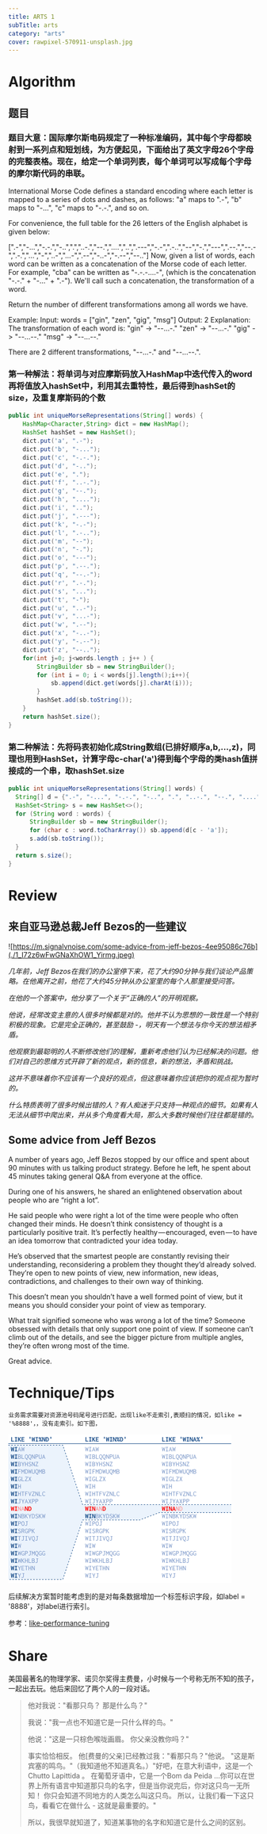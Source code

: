 ```yaml
---
title: ARTS 1
subTitle: arts
category: "arts"
cover: rawpixel-570911-unsplash.jpg
---
```


# Algorithm

## 题目

### 题目大意：国际摩尔斯电码规定了一种标准编码，其中每个字母都映射到一系列点和短划线，为方便起见，下面给出了英文字母26个字母的完整表格。现在，给定一个单词列表，每个单词可以写成每个字母的摩尔斯代码的串联。

International Morse Code defines a standard encoding where each letter is mapped to a series of dots and dashes, as follows: "a" maps to ".-", "b" maps to "-...", "c" maps to "-.-.", and so on.

For convenience, the full table for the 26 letters of the English alphabet is given below:

[".-","-...","-.-.","-..",".","..-.","--.","....","..",".---","-.-",".-..","--","-.","---",".--.","--.-",".-.","...","-","..-","...-",".--","-..-","-.--","--.."]
Now, given a list of words, each word can be written as a concatenation of the Morse code of each letter. For example, "cba" can be written as "-.-.-....-", (which is the concatenation "-.-." + "-..." + ".-"). We'll call such a concatenation, the transformation of a word.

Return the number of different transformations among all words we have.

Example:
Input: words = ["gin", "zen", "gig", "msg"]
Output: 2
Explanation:
The transformation of each word is:
"gin" -> "--...-."
"zen" -> "--...-."
"gig" -> "--...--."
"msg" -> "--...--."

There are 2 different transformations, "--...-." and "--...--.".

### 第一种解法：将单词与对应摩斯码放入HashMap中迭代传入的word再将值放入hashSet中，利用其去重特性，最后得到hashSet的size，及重复摩斯码的个数

```java
public int uniqueMorseRepresentations(String[] words) {
    HashMap<Character,String> dict = new HashMap();
    HashSet hashSet = new HashSet();
    dict.put('a', ".-");
    dict.put('b', "-...");
    dict.put('c', "-.-.");
    dict.put('d', "-..");
    dict.put('e', ".");
    dict.put('f', "..-.");
    dict.put('g', "--.");
    dict.put('h', "....");
    dict.put('i', "..");
    dict.put('j', ".---");
    dict.put('k', "-.-");
    dict.put('l', ".-..");
    dict.put('m', "--");
    dict.put('n', "-.");
    dict.put('o', "---");
    dict.put('p', ".--.");
    dict.put('q', "--.-");
    dict.put('r', ".-.");
    dict.put('s', "...");
    dict.put('t', "-");
    dict.put('u', "..-");
    dict.put('v', "...-");
    dict.put('w', ".--");
    dict.put('x', "-..-");
    dict.put('y', "-.--");
    dict.put('z', "--..");
    for(int j=0; j<words.length ; j++ ) {
        StringBuilder sb = new StringBuilder();
        for (int i = 0; i < words[j].length();i++){
            sb.append(dict.get(words[j].charAt(i)));
        }
        hashSet.add(sb.toString());
    }
    return hashSet.size();
}
```

### 第二种解法：先将码表初始化成String数组(已排好顺序a,b,...,z)，同理也用到HashSet，计算字母c-char('a')得到每个字母的类hash值拼接成的一个串，取hashSet.size

```java
public int uniqueMorseRepresentations(String[] words) {
  String[] d = {".-", "-...", "-.-.", "-..", ".", "..-.", "--.", "....", "..", ".---", "-.-", ".-..", "--", "-.", "---", ".--.", "--.-", ".-.", "...", "-", "..-", "...-", ".--", "-..-", "-.--", "--.."};
  HashSet<String> s = new HashSet<>();
  for (String word : words) {
      StringBuilder sb = new StringBuilder();
      for (char c : word.toCharArray()) sb.append(d[c - 'a']);
      s.add(sb.toString());
  }
  return s.size();
}
```

# Review

## 来自亚马逊总裁**Jeff Bezos**的一些建议

![https://m.signalvnoise.com/some-advice-from-jeff-bezos-4ee95086c76b](./1_I72z6wFwGNaXhOW1_Yirmg.jpeg)

_几年前，Jeff Bezos在我们的办公室停下来，花了大约90分钟与我们谈论产品策略。在他离开之前，他花了大约45分钟从办公室里的每个人那里接受问答。_

_在他的一个答案中，他分享了一个关于“正确的人”的开明观察。_

_他说，经常改变主意的人很多时候都是对的。他并不认为思想的一致性是一个特别积极的现象。它是完全正确的，甚至鼓励 -，明天有一个想法与你今天的想法相矛盾。_

_他观察到最聪明的人不断修改他们的理解，重新考虑他们认为已经解决的问题。他们对自己的思维方式开辟了新的观点，新的信息，新的想法，矛盾和挑战。_

_这并不意味着你不应该有一个良好的观点，但这意味着你应该把你的观点视为暂时的。_

_什么特质表明了很多时候出错的人？有人痴迷于只支持一种观点的细节。如果有人无法从细节中爬出来，并从多个角度看大局，那么大多数时候他们往往都是错的。_

## Some advice from Jeff Bezos
A number of years ago, Jeff Bezos stopped by our office and spent about 90 minutes with us talking product strategy. Before he left, he spent about 45 minutes taking general Q&A from everyone at the office.

During one of his answers, he shared an enlightened observation about people who are “right a lot”.

He said people who were right a lot of the time were people who often changed their minds. He doesn’t think consistency of thought is a particularly positive trait. It’s perfectly healthy — encouraged, even — to have an idea tomorrow that contradicted your idea today.

He’s observed that the smartest people are constantly revising their understanding, reconsidering a problem they thought they’d already solved. They’re open to new points of view, new information, new ideas, contradictions, and challenges to their own way of thinking.

This doesn’t mean you shouldn’t have a well formed point of view, but it means you should consider your point of view as temporary.

What trait signified someone who was wrong a lot of the time? Someone obsessed with details that only support one point of view. If someone can’t climb out of the details, and see the bigger picture from multiple angles, they’re often wrong most of the time.

Great advice.

# Technique/Tips

    业务需求需要对资源池号码尾号进行匹配，出现like不走索引,表顺扫的情况，如like = '%8888'，，没有走索引。如下图，

![fig02_05_like](./fig02_05_like.en.-sdkBbLz.png)

后续解决方案暂时能考虑到的是对每条数据增加一个标签标识字段，如label = '8888'，对label进行索引。

参考：[like-performance-tuning](https://use-the-index-luke.com/sql/where-clause/searching-for-ranges/like-performance-tuning)

# Share

美国最著名的物理学家、诺贝尔奖得主费曼，小时候与一个号称无所不知的孩子，一起出去玩。他后来回忆了两个人的一段对话。

> 他对我说："看那只鸟？ 那是什么鸟？" 
> 
> 我说："我一点也不知道它是一只什么样的鸟。" 
> 
> 他说："这是一只棕色喉咙画眉。 你父亲没教你吗？" 
> 
> 事实恰恰相反。 他[费曼的父亲]已经教过我："看那只鸟？"他说。 "这是斯宾塞的鸣鸟。"（我知道他不知道真名。）"好吧，在意大利语中，这是一个Chutto Lapittida 。 在葡萄牙语中，它是一个Bom da Peida ...你可以在世界上所有语言中知道那只鸟的名字，但是当你说完后，你对这只鸟一无所知！ 你只会知道不同地方的人类怎么叫这只鸟。 所以，让我们看一下这只鸟，看看它在做什么 - 这就是最重要的。"
> 
> 所以，我很早就知道了，知道某事物的名字和知道它是什么之间的区别。
